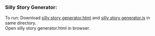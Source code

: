 ### Silly Story Generator:
To run: Download [silly story generator.html](https://github.com/VictoriaShyika/HTML_CSS_JS_Learning/blob/main/JS%20exercises/silly%20story%20generator.html) and [silly story generator.js](https://github.com/VictoriaShyika/HTML_CSS_JS_Learning/blob/main/JS%20exercises/silly%20story%20generator.js) in same directory.  
Open silly story generator.html in browser.
